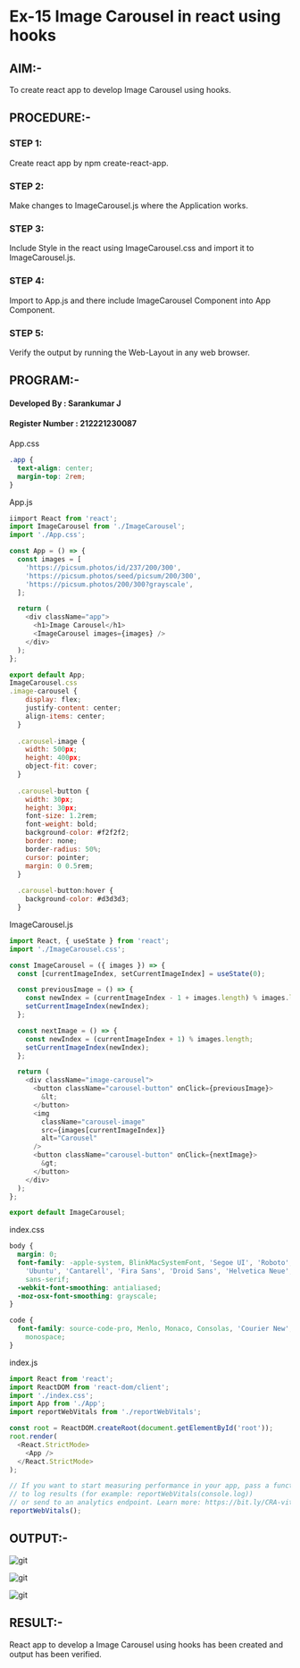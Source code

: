 # Ex-15 Image Carousel in react using hooks
## AIM:-
To create react app to develop Image Carousel using hooks.

## PROCEDURE:-
### STEP 1:
Create react app by npm create-react-app.

### STEP 2:
Make changes to ImageCarousel.js where the Application works.

### STEP 3:
Include Style in the react using ImageCarousel.css and import it to ImageCarousel.js.

### STEP 4:
Import to App.js and there include ImageCarousel Component into App Component.

### STEP 5:
Verify the output by running the Web-Layout in any web browser.

## PROGRAM:-
#### Developed By : Sarankumar J
#### Register Number : 212221230087
App.css
```css
.app {
  text-align: center;
  margin-top: 2rem;
}
```
App.js
```js
iimport React from 'react';
import ImageCarousel from './ImageCarousel';
import './App.css';

const App = () => {
  const images = [
    'https://picsum.photos/id/237/200/300',
    'https://picsum.photos/seed/picsum/200/300',
    'https://picsum.photos/200/300?grayscale',
  ];

  return (
    <div className="app">
      <h1>Image Carousel</h1>
      <ImageCarousel images={images} />
    </div>
  );
};

export default App;
ImageCarousel.css
.image-carousel {
    display: flex;
    justify-content: center;
    align-items: center;
  }
  
  .carousel-image {
    width: 500px;
    height: 400px;
    object-fit: cover;
  }
  
  .carousel-button {
    width: 30px;
    height: 30px;
    font-size: 1.2rem;
    font-weight: bold;
    background-color: #f2f2f2;
    border: none;
    border-radius: 50%;
    cursor: pointer;
    margin: 0 0.5rem;
  }
  
  .carousel-button:hover {
    background-color: #d3d3d3;
  }
  ```
ImageCarousel.js
```js
import React, { useState } from 'react';
import './ImageCarousel.css';

const ImageCarousel = ({ images }) => {
  const [currentImageIndex, setCurrentImageIndex] = useState(0);

  const previousImage = () => {
    const newIndex = (currentImageIndex - 1 + images.length) % images.length;
    setCurrentImageIndex(newIndex);
  };

  const nextImage = () => {
    const newIndex = (currentImageIndex + 1) % images.length;
    setCurrentImageIndex(newIndex);
  };

  return (
    <div className="image-carousel">
      <button className="carousel-button" onClick={previousImage}>
        &lt;
      </button>
      <img
        className="carousel-image"
        src={images[currentImageIndex]}
        alt="Carousel"
      />
      <button className="carousel-button" onClick={nextImage}>
        &gt;
      </button>
    </div>
  );
};

export default ImageCarousel;
```
index.css
```css
body {
  margin: 0;
  font-family: -apple-system, BlinkMacSystemFont, 'Segoe UI', 'Roboto', 'Oxygen',
    'Ubuntu', 'Cantarell', 'Fira Sans', 'Droid Sans', 'Helvetica Neue',
    sans-serif;
  -webkit-font-smoothing: antialiased;
  -moz-osx-font-smoothing: grayscale;
}

code {
  font-family: source-code-pro, Menlo, Monaco, Consolas, 'Courier New',
    monospace;
}
```
index.js
```js
import React from 'react';
import ReactDOM from 'react-dom/client';
import './index.css';
import App from './App';
import reportWebVitals from './reportWebVitals';

const root = ReactDOM.createRoot(document.getElementById('root'));
root.render(
  <React.StrictMode>
    <App />
  </React.StrictMode>
);

// If you want to start measuring performance in your app, pass a function
// to log results (for example: reportWebVitals(console.log))
// or send to an analytics endpoint. Learn more: https://bit.ly/CRA-vitals
reportWebVitals();
```
## OUTPUT:-
![git](./op1.png)

![git](./op2.png)

![git](./op3.png)
## RESULT:-
React app to develop a Image Carousel using hooks has been created and output has been verified.
